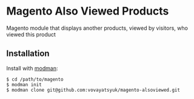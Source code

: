 Magento Also Viewed Products
============================

Magento module that displays another products, viewed by visitors, who viewed this product

## Installation

Install with [modman](https://github.com/colinmollenhour/modman):

    $ cd /path/to/magento
    $ modman init
    $ modman clone git@github.com:vovayatsyuk/magento-alsoviewed.git
